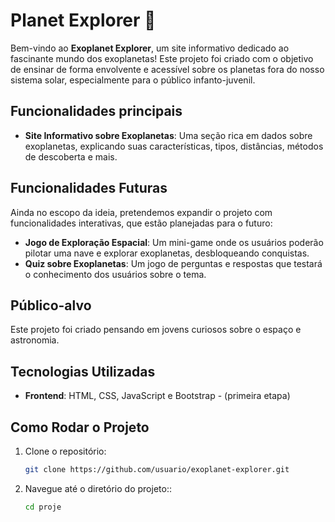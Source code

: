 # Planet Explorer 🚀

Bem-vindo ao **Exoplanet Explorer**, um site informativo dedicado ao fascinante mundo dos exoplanetas! Este projeto foi criado com o objetivo de ensinar de forma envolvente e acessível sobre os planetas fora do nosso sistema solar, especialmente para o público infanto-juvenil.

## Funcionalidades principais

- **Site Informativo sobre Exoplanetas**: Uma seção rica em dados sobre exoplanetas, explicando suas características, tipos, distâncias, métodos de descoberta e mais.

## Funcionalidades Futuras

Ainda no escopo da ideia, pretendemos expandir o projeto com funcionalidades interativas, que estão planejadas para o futuro:

- **Jogo de Exploração Espacial**: Um mini-game onde os usuários poderão pilotar uma nave e explorar exoplanetas, desbloqueando conquistas.
- **Quiz sobre Exoplanetas**: Um jogo de perguntas e respostas que testará o conhecimento dos usuários sobre o tema.

## Público-alvo

Este projeto foi criado pensando em jovens curiosos sobre o espaço e astronomia.

## Tecnologias Utilizadas

- **Frontend**: HTML, CSS, JavaScript e Bootstrap - (primeira etapa)

## Como Rodar o Projeto

1. Clone o repositório:
   ```bash
   git clone https://github.com/usuario/exoplanet-explorer.git

2. Navegue até o diretório do projeto::
   ```bash
   cd proje
